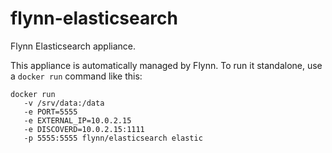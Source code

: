 flynn-elasticsearch
==============

Flynn Elasticsearch appliance.

This appliance is automatically managed by Flynn. To run it standalone, use
a `docker run` command like this:

    docker run
       -v /srv/data:/data
       -e PORT=5555
       -e EXTERNAL_IP=10.0.2.15
       -e DISCOVERD=10.0.2.15:1111
       -p 5555:5555 flynn/elasticsearch elastic

